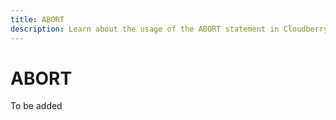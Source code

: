```yaml
---
title: ABORT
description: Learn about the usage of the ABORT statement in Cloudberry Database.
---
```


# ABORT

To be added
